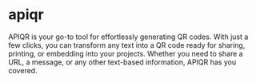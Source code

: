 # apiqr
APIQR is your go-to tool for effortlessly generating QR codes. With just a few clicks, you can transform any text into a QR code ready for sharing, printing, or embedding into your projects. Whether you need to share a URL, a message, or any other text-based information, APIQR has you covered.
